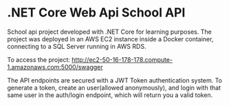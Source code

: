 
# .NET Core Web Api School API 

School api project developed with .NET Core for learning purposes. 
The project was deployed in an AWS EC2 instance inside a Docker container, connecting to a SQL Server running in AWS RDS. 

To access the project: http://ec2-50-16-178-178.compute-1.amazonaws.com:5000/swagger

The API endpoints are secured with a JWT Token authentication system. To generate a token, create an user(allowed anonymously), and login with that same user in the auth/login endpoint, which will return you a valid token.
